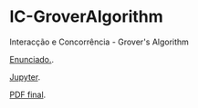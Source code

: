 # IC-GroverAlgorithm
Interacção e Concorrência - Grover's Algorithm

[Enunciado.](https://github.com/hf97/IC-GroverAlgorithm/blob/main/project_LCC_2021.pdf).

[Jupyter](https://github.com/hf97/IC-GroverAlgorithm/blob/main/GroverAlgorithm_a78555_a77252_grupo7.ipynb).

[PDF final](https://github.com/hf97/IC-GroverAlgorithm/blob/main/GroverAlgorithm_a78555_a77252_grupo7.pdf).
